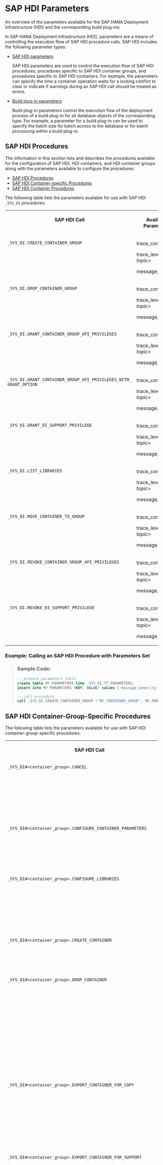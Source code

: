 <!-- loioe2d3e543067e4f3282bf6dbf880c6b2d -->

# SAP HDI Parameters

An overview of the parameters available for the SAP HANA Deployment Infrastructure \(HDI\) and the corresponding build plug-ins.



In SAP HANA Deployment Infrastructure \(HDI\), parameters are a means of controlling the execution flow of SAP HDI procedure calls. SAP HDI includes the following parameter types:

-   [SAP HDI parameters](sap-hdi-parameters-e2d3e54.md#loioe2d3e543067e4f3282bf6dbf880c6b2d__section_kdd_3n3_jpb)

    SAP HDI parameters are used to control the execution flow of SAP HDI procedures, procedures specific to SAP HDI container groups, and procedures specific to SAP HDI containers. For example, the parameters can specify the time a container operation waits for a locking conflict to clear or indicate if warnings during an SAP HDI call should be treated as errors.

-   [Build plug-in parameters](sap-hdi-parameters-e2d3e54.md#loioe2d3e543067e4f3282bf6dbf880c6b2d__section_or5_3n3_jpb)

    Build plug-in parameters control the execution flow of the deployment process of a build plug-in for all database objects of the corresponding type. For example, a parameter for a build plug-in can be used to specify the batch size for batch access to the database or for batch processing within a build plug-in.




## SAP HDI Procedures

The information in this section lists and describes the procedures available for the configuration of SAP HDI, HDI containers, and HDI container groups along with the parameters available to configure the procedures:

-   [SAP HDI Procedures](sap-hdi-parameters-e2d3e54.md#loioe2d3e543067e4f3282bf6dbf880c6b2d__table_dzb_ff3_rv)
-   [SAP HDI Container-specific Procedures](sap-hdi-parameters-e2d3e54.md#loioe2d3e543067e4f3282bf6dbf880c6b2d__table_mky_kgb_xkb)
-   [SAP HDI Container Procedures](sap-hdi-parameters-e2d3e54.md#loioe2d3e543067e4f3282bf6dbf880c6b2d__table_ist_r33_rv)

The following table lists the parameters available for use with SAP HDI `_SYS_DI` procedures.


<table>
<tr>
<th valign="top">

SAP HDI Call

</th>
<th valign="top">

Available Parameters

</th>
</tr>
<tr>
<td valign="top">

`_SYS_DI.CREATE_CONTAINER_GROUP` 

</td>
<td valign="top">

trace\_context

trace\_level.*<trace topic\>*

message\_severity

</td>
</tr>
<tr>
<td valign="top">

`_SYS_DI.DROP_CONTAINER_GROUP` 

</td>
<td valign="top">

trace\_context

trace\_level.*<trace topic\>*

message\_severity

</td>
</tr>
<tr>
<td valign="top">

`_SYS_DI.GRANT_CONTAINER_GROUP_API_PRIVILEGES` 

</td>
<td valign="top">

trace\_context

trace\_level.*<trace topic\>*

message\_severity

</td>
</tr>
<tr>
<td valign="top">

`_SYS_DI.GRANT_CONTAINER_GROUP_API_PRIVILEGES_WITH_ GRANT_OPTION` 

</td>
<td valign="top">

trace\_context

trace\_level.*<trace topic\>*

message\_severity

</td>
</tr>
<tr>
<td valign="top">

`_SYS_DI.GRANT_DI_SUPPORT_PRIVILEGE` 

</td>
<td valign="top">

trace\_context

trace\_level.*<trace topic\>*

message\_severity

</td>
</tr>
<tr>
<td valign="top">

`_SYS_DI.LIST_LIBRARIES` 

</td>
<td valign="top">

trace\_context

trace\_level.*<trace topic\>*

message\_severity

</td>
</tr>
<tr>
<td valign="top">

`_SYS_DI.MOVE_CONTAINER_TO_GROUP` 

</td>
<td valign="top">

trace\_context

trace\_level.*<trace topic\>*

message\_severity

</td>
</tr>
<tr>
<td valign="top">

`_SYS_DI.REVOKE_CONTAINER_GROUP_API_PRIVILEGES` 

</td>
<td valign="top">

trace\_context

trace\_level.*<trace topic\>*

message\_severity

</td>
</tr>
<tr>
<td valign="top">

`_SYS_DI.REVOKE_DI_SUPPORT_PRIVILEGE` 

</td>
<td valign="top">

trace\_context

trace\_level.*<trace topic\>*

message\_severity

</td>
</tr>
</table>



### Example: Calling an SAP HDI Procedure with Parameters Set

> ### Sample Code:  
> ```sql
> -- prepare parameters table
> create table MY_PARAMETERS like _SYS_DI.TT_PARAMETERS;
> insert into MY_PARAMETERS (KEY, VALUE) values ('message_severity', 'WARNING');
> 
> -- call procedure
> call _SYS_DI.CREATE_CONTAINER_GROUP ('MY_CONTAINER_GROUP', MY_PARAMETERS, ?, ?, ?);
> 
> ```



<a name="loioe2d3e543067e4f3282bf6dbf880c6b2d__section_d3x_fgb_xkb"/>

## SAP HDI Container-Group-Specific Procedures

The following table lists the parameters available for use with SAP HDI container-group-specific procedures.


<table>
<tr>
<th valign="top">

SAP HDI Call

</th>
<th valign="top">

Available Parameters

</th>
</tr>
<tr>
<td valign="top">

<code>_SYS_DI#<i class="varname">&lt;container_group&gt;</i>.CANCEL</code> 

</td>
<td valign="top">

container\_lock\_wait\_timeout

trace\_context

trace\_level.*<trace topic\>*

treat\_warnings\_as\_errors

message\_severity

</td>
</tr>
<tr>
<td valign="top">

<code>_SYS_DI#<i class="varname">&lt;container_group&gt;</i>.CONFIGURE_CONTAINER_PARAMETERS</code> 

</td>
<td valign="top">

container\_lock\_wait\_timeout

trace\_context

trace\_level.*<trace topic\>*

message\_severity

</td>
</tr>
<tr>
<td valign="top">

<code>_SYS_DI#<i class="varname">&lt;container_group&gt;</i>.CONFIGURE_LIBRARIES</code> 

</td>
<td valign="top">

container\_lock\_wait\_timeout

trace\_context

trace\_level.*<trace topic\>*

undeploy

message\_severity

</td>
</tr>
<tr>
<td valign="top">

<code>_SYS_DI#<i class="varname">&lt;container_group&gt;</i>.CREATE_CONTAINER</code> 

</td>
<td valign="top">

trace\_context

trace\_level.*<trace topic\>*

message\_severity

</td>
</tr>
<tr>
<td valign="top">

<code>_SYS_DI#<i class="varname">&lt;container_group&gt;</i>.DROP_CONTAINER</code> 

</td>
<td valign="top">

container\_lock\_wait\_timeout

drop\_container\_asynchronously

ignore\_deployed

ignore\_errors

ignore\_work

enable\_drop\_enforcer

trace\_context

trace\_level.*<trace topic\>*

message\_severity

</td>
</tr>
<tr>
<td valign="top">

<code>_SYS_DI#<i class="varname">&lt;container_group&gt;</i>.EXPORT_CONTAINER_FOR_COPY</code> 

</td>
<td valign="top">

container\_lock\_wait\_timeout

export\_container\_schema\_data

export\_container\_use\_binary\_export

trace\_context

trace\_level.*<trace topic\>*

message\_severity

</td>
</tr>
<tr>
<td valign="top">

<code>_SYS_DI#<i class="varname">&lt;container_group&gt;</i>.EXPORT_CONTAINER_FOR_SUPPORT</code> 

</td>
<td valign="top">

container\_lock\_wait\_timeout

export\_container\_schema\_data

export\_container\_use\_binary\_export

export\_container\_schema\_foreign\_objects

trace\_context

trace\_level.*<trace topic\>*

message\_severity

</td>
</tr>
<tr>
<td valign="top">

<code>_SYS_DI#<i class="varname">&lt;container_group&gt;</i>.GRANT_CONTAINER_API_PRIVILEGES</code> 

</td>
<td valign="top">

container\_lock\_wait\_timeout

trace\_context

trace\_level.*<trace topic\>*

message\_severity

</td>
</tr>
<tr>
<td valign="top">

<code>_SYS_DI#<i class="varname">&lt;container_group&gt;</i>.GRANT_CONTAINER_API_PRIVILEGES_WITH_GRANT_OPTION</code> 

</td>
<td valign="top">

container\_lock\_wait\_timeout

trace\_context

trace\_level.<trace topic\>

message\_severity

</td>
</tr>
<tr>
<td valign="top">

<code>_SYS_DI#<i class="varname">&lt;container_group&gt;</i>.GRANT_CONTAINER_GROUP_API_PRIVILEGES</code> 

</td>
<td valign="top">

trace\_context

trace\_level.*<trace topic\>*

message\_severity

</td>
</tr>
<tr>
<td valign="top">

<code>_SYS_DI#<i class="varname">&lt;container_group&gt;</i>.GRANT_CONTAINER_GROUP_API_PRIVILEGES_WITH_ GRANT_OPTION</code> 

</td>
<td valign="top">

trace\_context

trace\_level.*<trace topic\>*

message\_severity

</td>
</tr>
<tr>
<td valign="top">

<code>_SYS_DI#<i class="varname">&lt;container_group&gt;</i>.GRANT_CONTAINER_SCHEMA_PRIVILEGES</code> 

</td>
<td valign="top">

container\_lock\_wait\_timeout

trace\_context

trace\_level.*<trace topic\>*

message\_severity

</td>
</tr>
<tr>
<td valign="top">

<code>_SYS_DI#<i class="varname">&lt;container_group&gt;</i>.GRANT_CONTAINER_SCHEMA_ROLES</code> 

</td>
<td valign="top">

container\_lock\_wait\_timeout

trace\_context

trace\_level.*<trace topic\>* 

message\_severity

</td>
</tr>
<tr>
<td valign="top">

<code>_SYS_DI#<i class="varname">&lt;container_group&gt;</i>.GRANT_CONTAINER_SUPPORT_PRIVILEGE</code> 

</td>
<td valign="top">

container\_lock\_wait\_timeout

trace\_context

trace\_level.*<trace topic\>*

message\_severity

</td>
</tr>
<tr>
<td valign="top">

<code>_SYS_DI#<i class="varname">&lt;container_group&gt;</i>.IMPORT_CONTAINER_FOR_COPY</code> 

</td>
<td valign="top">

trace\_level.*<trace topic\>*

message\_severity

</td>
</tr>
<tr>
<td valign="top">

<code>_SYS_DI#<i class="varname">&lt;container_group&gt;</i>.IMPORT_CONTAINER_FOR_SUPPORT</code> 

</td>
<td valign="top">

container\_lock\_wait\_timeout

accept\_risk\_of\_database\_corruption\_by\_container\_import

trace\_context

trace\_level.*<trace topic\>*

message\_severity

</td>
</tr>
<tr>
<td valign="top">

<code>_SYS_DI#<i class="varname">&lt;container_group&gt;</i>.LIST_CONFIGURED_LIBRARIES</code> 

</td>
<td valign="top">

container\_lock\_wait\_timeout

trace\_context

trace\_level.*<trace topic\>*

message\_severity

</td>
</tr>
<tr>
<td valign="top">

<code>_SYS_DI#<i class="varname">&lt;container_group&gt;</i>.REVOKE_CONTAINER_API_PRIVILEGES</code> 

</td>
<td valign="top">

container\_lock\_wait\_timeout

trace\_context

trace\_level.*<trace topic\>*

message\_severity

</td>
</tr>
<tr>
<td valign="top">

<code>_SYS_DI#<i class="varname">&lt;container_group&gt;</i>.REVOKE_CONTAINER_GROUP_API_PRIVILEGES</code> 

</td>
<td valign="top">

trace\_context

trace\_level.*<trace topic\>*

message\_severity

</td>
</tr>
<tr>
<td valign="top">

<code>_SYS_DI#<i class="varname">&lt;container_group&gt;</i>.REVOKE_CONTAINER_SCHEMA_PRIVILEGES</code> 

</td>
<td valign="top">

container\_lock\_wait\_timeout

trace\_context

trace\_level.*<trace topic\>*

message\_severity

</td>
</tr>
<tr>
<td valign="top">

<code>_SYS_DI#<i class="varname">&lt;container_group&gt;</i>.REVOKE_CONTAINER_SCHEMA_ROLES</code> 

</td>
<td valign="top">

container\_lock\_wait\_timeout

trace\_context

trace\_level.*<trace topic\>*

message\_severity

</td>
</tr>
<tr>
<td valign="top">

<code>_SYS_DI#<i class="varname">&lt;container_group&gt;</i>.REVOKE_CONTAINER_SUPPORT_PRIVILEGE</code> 

</td>
<td valign="top">

container\_lock\_wait\_timeout

trace\_context

trace\_level.*<trace topic\>*

message\_severity

</td>
</tr>
</table>



### Example: Calling an SAP HDI Procedure with Parameters Set

> ### Sample Code:  
> ```sql
> -- prepare parameters table
> create table MY_PARAMETERS like _SYS_DI.TT_PARAMETERS;
> insert into MY_PARAMETERS (KEY, VALUE) values ('ignore_work', 'true');
> insert into MY_PARAMETERS (KEY, VALUE) values ('ignore_deployed', 'true'); 
> 
> -- call procedure
> call _SYS_DI#<container_group_name>.DROP_CONTAINER('MY_CONTAINER', MY_PARAMETERS, ?, ?, ?);
> ```



## SAP HDI Container-Specific Procedures

The following table lists the parameters available for use with SAP HDI container-specific procedures.


<table>
<tr>
<th valign="top">

SAP HDI Container-Specific Call

</th>
<th valign="top">

Available Parameters

</th>
</tr>
<tr>
<td valign="top">

<code><i class="varname">&lt;container&gt;</i>#DI.CANCEL</code> 

</td>
<td valign="top">

container\_lock\_wait\_timeout

trace\_context

trace\_level.*<trace topic\>*

treat\_warnings\_as\_errors

message\_severity

</td>
</tr>
<tr>
<td valign="top">

<code><i class="varname">&lt;container&gt;</i>#DI.CONFIGURE_CONTAINER_PARAMETERS</code> 

</td>
<td valign="top">

container\_lock\_wait\_timeout

trace\_context

trace\_level.*<trace topic\>*

message\_severity

</td>
</tr>
<tr>
<td valign="top">

<code><i class="varname">&lt;container&gt;</i>#DI.CONFIGURE_LIBRARIES</code> 

</td>
<td valign="top">

container\_lock\_wait\_timeout

trace\_context

trace\_level.*<trace topic\>*

undeploy

message\_severity

</td>
</tr>
<tr>
<td valign="top">

<code><i class="varname">&lt;container&gt;</i>#DI.DELETE</code> 

</td>
<td valign="top">

container\_lock\_wait\_timeout

ignore\_non\_existing\_paths

recursive

trace\_context

trace\_level.*<trace topic\>*

message\_severity

</td>
</tr>
<tr>
<td valign="top">

<code><i class="varname">&lt;container&gt;</i>#DI.EXPORT_CONTAINER_FOR_COPY</code> 

</td>
<td valign="top">

container\_lock\_wait\_timeout

export\_container\_schema\_data

export\_container\_use\_binary\_export

trace\_context

trace\_level.*<trace topic\>*

message\_severity

</td>
</tr>
<tr>
<td valign="top">

<code><i class="varname">&lt;container&gt;</i>#DI.GET_DEPENDENCIES</code> 

</td>
<td valign="top">

container\_lock\_wait\_timeout

trace\_context

trace\_level.*<trace topic\>*

variant

message\_severity

</td>
</tr>
<tr>
<td valign="top">

<code><i class="varname">&lt;container&gt;</i>#DI.GET_MAKE_GROUPS</code> 

</td>
<td valign="top">

container\_lock\_wait\_timeout

max\_parallel\_jobs

optimized\_redeploy

simulate\_make

skip\_unchanged\_expansions

trace\_context

trace\_level.*<trace topic\>*

treat\_warnings\_as\_errors

undeploy\_dependent\_recursively

message\_severity

</td>
</tr>
<tr>
<td valign="top">

<code><i class="varname">&lt;container&gt;</i>#DI.GRANT_CONTAINER_API_PRIVILEGES</code> 

</td>
<td valign="top">

container\_lock\_wait\_timeout

trace\_context

trace\_level.*<trace topic\>*

message\_severity

</td>
</tr>
<tr>
<td valign="top">

<code><i class="varname">&lt;container&gt;</i>#DI.GRANT_CONTAINER_API_PRIVILEGES_WITH_GRANT_OPTION</code> 

</td>
<td valign="top">

container\_lock\_wait\_timeout

trace\_context

trace\_level.*<trace topic\>*

message\_severity

</td>
</tr>
<tr>
<td valign="top">

<code><i class="varname">&lt;container&gt;</i>#DI.GRANT_CONTAINER_SCHEMA_PRIVILEGES</code> 

</td>
<td valign="top">

container\_lock\_wait\_timeout

trace\_context

trace\_level.*<trace topic\>*

message\_severity

</td>
</tr>
<tr>
<td valign="top">

<code><i class="varname">&lt;container&gt;</i>#DI.GRANT_CONTAINER_SCHEMA_ROLES</code> 

</td>
<td valign="top">

container\_lock\_wait\_timeout

trace\_context

trace\_level.*<trace topic\>*

message\_severity

</td>
</tr>
<tr>
<td valign="top">

<code><i class="varname">&lt;container&gt;</i>#DI.IMPORT_CONTAINER_FOR_COPY</code> 

</td>
<td valign="top">

container\_lock\_wait\_timeout

trace\_context

trace\_level.*<trace topic\>*

message\_severity

</td>
</tr>
<tr>
<td valign="top">

<code><i class="varname">&lt;container&gt;</i>#DI.LIST</code> 

</td>
<td valign="top">

container\_lock\_wait\_timeout

ignore\_files

ignore\_folders

recursive

trace\_context

trace\_level.*<trace topic\>*

message\_severity

</td>
</tr>
<tr>
<td valign="top">

<code><i class="varname">&lt;container&gt;</i>#DI.LIST_CONFIGURED_LIBRARIES</code> 

</td>
<td valign="top">

container\_lock\_wait\_timeout

trace\_context

trace\_level.*<trace topic\>*

message\_severity

</td>
</tr>
<tr>
<td valign="top">

<code><i class="varname">&lt;container&gt;</i>#DI.LIST_DEPLOYED</code> 

</td>
<td valign="top">

container\_lock\_wait\_timeout

ignore\_files

ignore\_folders

recursive

trace\_context

trace\_level.*<trace topic\>*

message\_severity

</td>
</tr>
<tr>
<td valign="top">

<code><i class="varname">&lt;container&gt;</i>#DI.MAKE</code> 

</td>
<td valign="top">

container\_lock\_wait\_timeout

max\_parallel\_jobs

optimized\_redeploy

simulate\_make

skip\_unchanged\_expansions

stop\_on\_error

trace\_context

trace\_level.*<trace topic\>*

treat\_warnings\_as\_errors

undeploy\_dependent\_recursively

validate\_external\_dependencies

enable\_make\_enforcer

message\_severity

</td>
</tr>
<tr>
<td valign="top">

<code><i class="varname">&lt;container&gt;</i>#DI.MAKE_ASYNC</code> 

</td>
<td valign="top">

container\_lock\_wait\_timeout

max\_parallel\_jobs

optimized\_redeploy

simulate\_make

skip\_unchanged\_expansions

stop\_on\_error

trace\_context

trace\_level.*<trace topic\>*

treat\_warnings\_as\_errors

undeploy\_dependent\_recursively

validate\_external\_dependencies

enable\_make\_enforcer

message\_severity

</td>
</tr>
<tr>
<td valign="top">

<code><i class="varname">&lt;container&gt;</i>#DI.READ</code> 

</td>
<td valign="top">

container\_lock\_wait\_timeout

ignore\_files

ignore\_folders

recursive

trace\_context

trace\_level.*<trace topic\>*

message\_severity

</td>
</tr>
<tr>
<td valign="top">

<code><i class="varname">&lt;container&gt;</i>#DI.READ_DEPLOYED</code> 

</td>
<td valign="top">

container\_lock\_wait\_timeout

ignore\_files

ignore\_folders

recursive

trace\_context

trace\_level.*<trace topic\>*

message\_severity

</td>
</tr>
<tr>
<td valign="top">

<code><i class="varname">&lt;container&gt;</i>#DI.REVOKE_CONTAINER_API_PRIVILEGES</code> 

</td>
<td valign="top">

container\_lock\_wait\_timeout

trace\_context

trace\_level.*<trace topic\>*

message\_severity

</td>
</tr>
<tr>
<td valign="top">

<code><i class="varname">&lt;container&gt;</i>#DI.REVOKE_CONTAINER_SCHEMA_PRIVILEGES</code> 

</td>
<td valign="top">

container\_lock\_wait\_timeout

trace\_context

trace\_level.*<trace topic\>*

message\_severity

</td>
</tr>
<tr>
<td valign="top">

<code><i class="varname">&lt;container&gt;</i>#DI.REVOKE_CONTAINER_SCHEMA_ROLES</code> 

</td>
<td valign="top">

container\_lock\_wait\_timeout

trace\_context

trace\_level.*<trace topic\>*

message\_severity

</td>
</tr>
<tr>
<td valign="top">

<code><i class="varname">&lt;container&gt;</i>#DI.STATUS</code> 

</td>
<td valign="top">

container\_lock\_wait\_timeout

trace\_context

trace\_level.*<trace topic\>*

message\_severity

</td>
</tr>
<tr>
<td valign="top">

<code><i class="varname">&lt;container&gt;</i>#DI.WRITE</code> 

</td>
<td valign="top">

container\_lock\_wait\_timeout

trace\_context

trace\_level.*<trace topic\>*

message\_severity

</td>
</tr>
<tr>
<td valign="top">

<code><i class="varname">&lt;container&gt;</i>#DI.CONFIGURE_CONTAINER</code> 

</td>
<td valign="top">

> ### Caution:  
> Deprecated since SAP HANA 1.0 SPS 12.



</td>
</tr>
</table>



### Example: Calling a Container-Specific Procedure with Parameters Set

> ### Sample Code:  
> ```sql
> -- prepare path content table
> create table MY_PATH_CONTENT like _SYS_DI.TT_FILESFOLDERS_CONTENT;
> insert into MY_PATH_CONTENT (PATH, CONTENT) values ('mypath/', '');
> insert into MY_PATH_CONTENT (PATH, CONTENT) values ('mypath/myfile1.hdbtable', 'ROW TABLE MY_TABLE (X INTEGER)');
> insert into MY_PATH_CONTENT (PATH, CONTENT) values ('mypath/.hdiconfig', '{
> "file_suffixes" : { "hdbtable" : { "plugin_name" : "com.sap.hana.di.table", 
> "plugin_version" : "12.0.0" } } }');
>  
> 
> -- prepare parameters table
> create table MY_PARAMETERS like _SYS_DI.TT_PARAMETERS;
> insert into MY_PARAMETERS (KEY, VALUE) values ('container_lock_wait_timeout', '10');
> 
> 
> -- call procedure
> call <container name>#DI.WRITE(MY_PATH_CONTENT, MY_PARAMETERS, ?, ?, ?);
> 
> ```



<a name="loioe2d3e543067e4f3282bf6dbf880c6b2d__section_kdd_3n3_jpb"/>

## Available SAP HDI Parameters

The following table describes the parameters available in SAP HDI and their possible values.


<table>
<tr>
<th valign="top">

Parameter

</th>
<th valign="top">

Possible values

</th>
<th valign="top">

Description

</th>
</tr>
<tr>
<td valign="top">

`container_lock_wait_timeout` 

</td>
<td valign="top">

0 … 2,147,483,647

</td>
<td valign="top">

Specifies the time \(in milliseconds\) a container operation waits for a locking conflict to clear. The default value is the value of the corresponding SAP HDI configuration parameter `connection.container_default_transaction_lock_wait_timeout`.

For more information, see *SAP HDI Configuration Parameters*.

</td>
</tr>
<tr>
<td valign="top">

`accept_risk_of_database_ corruption_by_container_import` 

</td>
<td valign="top">

true, false

</td>
<td valign="top">

Indicates that the user knows that a container import could potentially corrupt the database.

The default value is “false”.

</td>
</tr>
<tr>
<td valign="top">

`drop_container_asynchronously` 

</td>
<td valign="top">

true, false

</td>
<td valign="top">

Indicates that the drop-container operation should run asynchronously.

The default value is “false”.

</td>
</tr>
<tr>
<td valign="top">

`enable_drop_enforcer` 

</td>
<td valign="top">

true, false

</td>
<td valign="top">

If “true”, terminate all external database connections blocking a make call and, in addition, all external database connections holding data in a global temporary table in the container schema.

The default value is “true”.

</td>
</tr>
<tr>
<td valign="top">

`enable_make_enforcer` 

</td>
<td valign="top">

true, false

</td>
<td valign="top">

If “true”, terminate all external database connections blocking a make call.

The default value is “true”.

</td>
</tr>
<tr>
<td valign="top">

`export_container_schema_data` 

</td>
<td valign="top">

true, false

</td>
<td valign="top">

Indicates that a container export should also export the data of the container schema. If set to “false”, only the schema structure will be exported.

The default value is “true”.

</td>
</tr>
<tr>
<td valign="top">

`export_container_use_binary_export` 

</td>
<td valign="top">

true, false

</td>
<td valign="top">

Indicates that the container export should export data in a binary format. If set to “false”, the data is exported as CSV.

The default value is “true”

</td>
</tr>
<tr>
<td valign="top">

`ignore_deployed` 

</td>
<td valign="top">

true, false

</td>
<td valign="top">

Indicates if existing files in the deployed file system are to be ignored when dropping a container.

The default value is “false”.

</td>
</tr>
<tr>
<td valign="top">

`ignore_errors` 

</td>
<td valign="top">

true, false

</td>
<td valign="top">

Indicates if errors during an SAP HDI call should be ignored, that is, execute and commit as many internal operations as possible. Failing operations are reported to the user.

The default value is “false”.

</td>
</tr>
<tr>
<td valign="top">

`ignore_files` 

</td>
<td valign="top">

true, false

</td>
<td valign="top">

Indicates if files are to be ignored in the output when reading files.

The default value is “false”.

</td>
</tr>
<tr>
<td valign="top">

`ignore_folders` 

</td>
<td valign="top">

true, false

</td>
<td valign="top">

Indicates if folders are to be ignored in the output when reading files.

The default value is “false”.

</td>
</tr>
<tr>
<td valign="top">

`ignore_non_existing_paths` 

</td>
<td valign="top">

true, false

</td>
<td valign="top">

Indicates if paths that do not exist should be ignored, for example, when deleting folders.

The default value is “false”.

</td>
</tr>
<tr>
<td valign="top">

`ignore_work` 

</td>
<td valign="top">

true, false

</td>
<td valign="top">

Indicates if existing files in the work file system are to be ignored when dropping a container.

The default value is “false”.

</td>
</tr>
<tr>
<td valign="top">

`max_parallel_jobs` 

</td>
<td valign="top">

0 … 2,147,483,647

</td>
<td valign="top">

Specifies the maximum number of parallel jobs for graph execution and artifact deployment.

The default value is 8.

</td>
</tr>
<tr>
<td valign="top">

`move_containers_to_default_group` 

</td>
<td valign="top">

true, false

</td>
<td valign="top">

Indicates if all containers in a group should be moved to the default group \_SYS\_DI first before dropping the container group.

The default value is “false”.

</td>
</tr>
<tr>
<td valign="top">

`optimized_redeploy` 

</td>
<td valign="top">

true, false

</td>
<td valign="top">

Indicates if the optimized redeployment strategy should be used instead of the undeploy-deploy mechanism when redeploying artifacts.

The default value is “true”.

</td>
</tr>
<tr>
<td valign="top">

`recursive` 

</td>
<td valign="top">

true, false

</td>
<td valign="top">

Indicates if folders are to be read or deleted recursively.

The default value is “false”.

</td>
</tr>
<tr>
<td valign="top">

`simulate_make` 

</td>
<td valign="top">

true, false

</td>
<td valign="top">

Indicates if the make command should run only in simulation mode.

The default value is “false”.

</td>
</tr>
<tr>
<td valign="top">

`stop_on_error` 

</td>
<td valign="top">

true, false

</td>
<td valign="top">

Indicates if the `make` command should stop deploying further files if an error occurs while deploying a file.

> ### Note:  
> The HDI deployer does not stop at the first error it encounters. If multiple artifacts are being deployed in parallel and there are multiple errors, then the HDI deployer displays multiple error messages and tries to stop as soon as it can.

The default value is “true”.

</td>
</tr>
<tr>
<td valign="top">

`trace_context` 

</td>
<td valign="top">

request, container

</td>
<td valign="top">

Indicates if, during an SAP HDI request, all traces for trace topics configured using the `trace_level_<trace topic>` parameter are written to a separate trace file in addition to the DI server trace file. If set to “request”, a new trace file is created for the request. For container operations, if set to “container”, a trace file for the corresponding container is created or appended to.

There is no default value.

</td>
</tr>
<tr>
<td valign="top">

`trace_level.<trace topic>` 

</td>
<td valign="top">

Fatal, Error, Warning, Info, Interface, Debug, InterfaceFull, DebugFull

</td>
<td valign="top">

Specifies the trace level of a specific trace topic. *<trace topic\>* may be an arbitrary SAP HANA trace topic.

There is no default value.

</td>
</tr>
<tr>
<td valign="top">

`treat_warnings_as_errors` 

</td>
<td valign="top">

true, false

</td>
<td valign="top">

Indicates if warnings during an SAP HDI call should be treated as errors.

The default value is “false”.

</td>
</tr>
<tr>
<td valign="top">

`undeploy` 

</td>
<td valign="top">

true, false

</td>
<td valign="top">

Indicates if, in case of a call to configure libraries, files corresponding to a library to be removed should also be undeployed.

The default value is “false”.

</td>
</tr>
<tr>
<td valign="top">

`undeploy_dependent_recursively` 

</td>
<td valign="top">

true, false

</td>
<td valign="top">

Indicates that all dependent artifacts should be considered for an undeployment.

The default value is “false”.

</td>
</tr>
<tr>
<td valign="top">

`validate_external_dependencies` 

</td>
<td valign="top">

true, false

</td>
<td valign="top">

Indicates that during a make, all deployed synonyms, projection views, and virtual tables should be checked for changes to referenced objects and redeployed, if a change is detected.

The default value is “false”.

</td>
</tr>
<tr>
<td valign="top">

`variant` 

</td>
<td valign="top">

“providers”, “provides\_and\_requires”, “impacted”, “depends” 

</td>
<td valign="top">

Specifies the variant of the SAP HDI \(HDI\) container-specific procedure <code><i class="varname">&lt;container&gt;</i>#DI.GET_DEPENDENCIES</code> to be used; the following values are permitted:

-   “`providers`”

    Returns the providing file for a given database object

-   “`provides_and_requires`”

    Returns the provided and required database objects for a given artifact

-   “`impacted`”

    Returns the files that depend on \(are affected by\) the specified files.

-   “`depends`”

    Returns the files that the specified files depend on.


The default value is “providers”.

</td>
</tr>
<tr>
<td valign="top">

`message_severity` 

</td>
<td valign="top">

INFO, WARNING, ERROR

</td>
<td valign="top">

Specifies the minimum severity of the messages to be returned by a SAP HDI procedure call.

The default value is INFO \(all messages are returned\).

</td>
</tr>
</table>



<a name="loioe2d3e543067e4f3282bf6dbf880c6b2d__section_or5_3n3_jpb"/>

## Parameters for Build Plugins

SAP HDI supports three types of parameters for controlling the execution flow of build plug-ins. On a global level, a “plug-ins-wide parameter” applies to all build plug-ins supporting the parameter. On a more fine-grained level, a “plug-in-specific parameter” only applies to the specified build plug-in. Eventually, a “path parameter” serves to control the handling of a single file.

The following table describes the structure of each parameter type.


<table>
<tr>
<th valign="top">

Parameter Type

</th>
<th valign="top">

File

</th>
<th valign="top">

Parameter Structure

</th>
</tr>
<tr>
<td valign="top">

plug-ins-wide parameter

</td>
<td valign="top">

\-

</td>
<td valign="top">

com.sap.hana.di/<key\>

</td>
</tr>
<tr>
<td valign="top">

plug-in-specific parameter

</td>
<td valign="top">

\-

</td>
<td valign="top">

com.sap.hana.di.<plug-in\>/<key\>

</td>
</tr>
<tr>
<td valign="top">

path parameter

</td>
<td valign="top">

<file\>

</td>
<td valign="top">

<key\>

</td>
</tr>
</table>

From the point of view of a build plug-in, the three types of parameters form a hierarchy whereby the most specific parameter type is considered first. The following diagram visualizes the process of fetching a parameter from the point of view of a build plug-in.

![Fetch Parameter Process](images/Fetch_Parameters_b4a272d.png)

The plug-in-specific parameters support additional layering by allowing additional layers within the parameter structure. For example, if a requested parameter `com.sap.hana.di.<layer1>.<plug-in1>/<key>` is not found, the build plug-in automatically searches for a parameter `com.sap.hana.di.<layer1>/<key>`. The following table shows an example of layering of parameters.


<table>
<tr>
<th valign="top">

Parameter Type

</th>
<th valign="top">

File

</th>
<th valign="top">

Parameter Structure

</th>
</tr>
<tr>
<td valign="top">

plug-ins-wide parameter

</td>
<td valign="top">

\-

</td>
<td valign="top">

com.sap.hana.di/*<key\>* 

</td>
</tr>
<tr>
<td valign="top">

layered parameter

</td>
<td valign="top">

\-

</td>
<td valign="top">

com.sap.hana.di.*<layer1\>*/*<key\>* 

</td>
</tr>
<tr>
<td valign="top">

layered plug-in parameter

</td>
<td valign="top">

\-

</td>
<td valign="top">

com.sap.hana.di.*<layer1\>*.*<plug-in1\>*/*<key\>* 

</td>
</tr>
<tr>
<td valign="top">

path parameter

</td>
<td valign="top">

<file\>

</td>
<td valign="top">

*<key\>* 

</td>
</tr>
</table>

The following section lists the available build plug-in parameters and path parameters in SAP HDI. The section *Build Plugin Parameters* describes the available parameters for the configuration of uild plug-ins.



<a name="loioe2d3e543067e4f3282bf6dbf880c6b2d__section_egn_jn3_jpb"/>

## Build Plug-ins

The following table lists the available parameters for the build plug-ins.


<table>
<tr>
<th valign="top">

Build Plug-in

</th>
<th valign="top">

Available Build Plug-in Parameters

</th>
<th valign="top">

Available Path Parameters

</th>
</tr>
<tr>
<td valign="top">

Applies to all build plug-ins

</td>
<td valign="top">

`optimized_redeploy`

`skip_unchanged_expansions`

`undeploy_dependent_recursively`

</td>
<td valign="top">

\-

</td>
</tr>
<tr>
<td valign="top">

com.sap.hana.di.role

</td>
<td valign="top">

`force_undeploy`

`revoke_external_grants`

</td>
<td valign="top">

\-

\-

</td>
</tr>
<tr>
<td valign="top">

com.sap.hana.di.sequence

</td>
<td valign="top">

`force_undeploy` 

</td>
<td valign="top">

\-

</td>
</tr>
<tr>
<td valign="top">

com.sap.hana.di.table

</td>
<td valign="top">

`force_undeploy`

`try_fast_table_migration`

`force_drop_columns`

</td>
<td valign="top">

\-

</td>
</tr>
<tr>
<td valign="top">

com.sap.hana.di.tabledata

</td>
<td valign="top">

`batch_size` 

</td>
<td valign="top">

\-

</td>
</tr>
<tr>
<td valign="top">

com.sap.hana.di.table.migration

</td>
<td valign="top">

`development_mode` 

</td>
<td valign="top">

\-

</td>
</tr>
</table>

Example for calling the make procedure with a plug-ins-wide parameter set:

> ### Sample Code:  
> ```sql
> -- prepare deploy paths table
> create table MY_DEPLOY_PATHS like _SYS_DI.TT_FILESFOLDERS;
> insert into MY_DEPLOY_PATHS (PATH) values ('mypath/myfile1.hdbtable');
> insert into MY_DEPLOY_PATHS (PATH) values ('mypath/.hdiconfig');
> 
> -- prepare parameters table with a plug-ins-wide parameter
> create table MY_PARAMETERS like _SYS_DI.TT_PARAMETERS;
> insert into MY_PARAMETERS (KEY, VALUE) values ('com.sap.hana.di/force_undeploy', 'true');
> 
> -- call procedure
> call <container name>#DI.MAKE(MY_DEPLOY_PATHS, _SYS_DI.T_NO_FILESFOLDERS, _SYS_DI.T_NO_FILESFOLDERS_PARAMETERS, MY_PARAMETERS, ?, ?, ?);
> 
> ```

Example for calling the make procedure with a plug-in-specific parameter set:

> ### Sample Code:  
> ```sql
> -- prepare deploy paths table
> create table MY_DEPLOY_PATHS like _SYS_DI.TT_FILESFOLDERS;
> insert into MY_DEPLOY_PATHS (PATH) values ('mypath/myfile1.hdbtable');
> insert into MY_DEPLOY_PATHS (PATH) values ('mypath/.hdiconfig');
> 
> -- prepare parameters table with a plug-in-specific parameter
> create table MY_PARAMETERS like _SYS_DI.TT_PARAMETERS;
> insert into MY_PARAMETERS (KEY, VALUE) values ('com.sap.hana.di.table/force_undeploy', 'true');
> 
> -- call procedure
> call <container name>#DI.MAKE(MY_DEPLOY_PATHS, _SYS_DI.T_NO_FILESFOLDERS, _SYS_DI.T_NO_FILESFOLDERS_PARAMETERS, MY_PARAMETERS, ?, ?, ?);
> 
> ```

Example for calling the make procedure with a path parameter set:

> ### Sample Code:  
> ```sql
> -- prepare deploy paths table
> create table MY_DEPLOY_PATHS like _SYS_DI.TT_FILESFOLDERS;
> insert into MY_DEPLOY_PATHS (PATH) values ('mypath/myfile1.hdbtable');
> insert into MY_DEPLOY_PATHS (PATH) values ('mypath/.hdiconfig');
> 
> -- prepare path parameters table
> create table MY_PATH_PARAMETERS like _SYS_DI.TT_FILESFOLDERS_PARAMETERS;
> insert into MY_PATH_PARAMETERS (PATH, KEY, VALUE) values ('mypath/myfile1.hdbtable', 'force_undeploy', 'true');
> 
> -- call procedure
> call <container name>#DI.MAKE(MY_DEPLOY_PATHS, _SYS_DI.T_NO_FILESFOLDERS, MY_PATH_PARAMETERS, _SYS_DI.T_NO_PARAMETERS, ?, ?, ?);
> 
> ```



<a name="loioe2d3e543067e4f3282bf6dbf880c6b2d__section_inz_jn3_jpb"/>

## Build Plug-in Parameters

The following table describes the build plug-in parameters available in SAP HDI and their possible values.


<table>
<tr>
<th valign="top">

Build Plug-in Parameter

</th>
<th valign="top">

Possible Values

</th>
<th valign="top">

Description

</th>
</tr>
<tr>
<td valign="top">

`batch_size` 

</td>
<td valign="top">

0 … 2,147,483,647

</td>
<td valign="top">

Specifies the batch size, for example, for batch database access or for batch processing within a build plug-in.

The default value is “4000”.

</td>
</tr>
<tr>
<td valign="top">

`development_mode` 

</td>
<td valign="top">

true, false

</td>
<td valign="top">

Indicates to the migration-table build plug-in \(`hdbmigrationtable`\) that it should use development mode, if available. For development purposes, a development version with separate definition can be specified, which is the base for the current migration development. In development mode, all data stored in the table is lost.

The default value is “false”.

</td>
</tr>
<tr>
<td valign="top">

`force_undeploy` 

</td>
<td valign="top">

true, false

</td>
<td valign="top">

Indicates if the undeployment of files should be forced within a build plug-in that would alter an existing database object instead of simply re-creating it.

The default value is “false”.

</td>
</tr>
<tr>
<td valign="top">

`force_drop_columns` 

</td>
<td valign="top">

true, false

</td>
<td valign="top">

Indicates to the table build plug-in \(`hdbtable`\) that if a newer version of the table to deploy requires columns to be dropped, then the plug-in should check if the corresponding columns contain any data.

If such columns exist and the parameter is set to “false“, then the plug-in reports an error and cancels the deployment of the new version of the `hdbtable` artifact. If the parameter is set to “true“, the plug-in drops the required columns.

The `force_drop_columns` parameter works for all allowed changes for the `hdbtable` plug-in.

The default value is “true”.

</td>
</tr>
<tr>
<td valign="top">

`revoke_external_grants` 

</td>
<td valign="top">

true, false

</td>
<td valign="top">

Indicates if any privileges granted to '`.hdbrole`' artifacts by external authorities are revoked during redeploment to ensure consistency of roles.

The default value is “false”.

</td>
</tr>
<tr>
<td valign="top">

`optimized_redeploy` 

</td>
<td valign="top">

true, false

</td>
<td valign="top">

Indicates if the optimized redeployment strategy should be used instead of the undeploy-deploy mechanism when redeploying artifacts.

The default value is “true”.

</td>
</tr>
<tr>
<td valign="top">

`skip_unchanged_expansions` 

</td>
<td valign="top">

true, false

</td>
<td valign="top">

Instructs the make expander to not add expansions with same name and content as a deployed expansion to the deploy and undeploy sets.

The default value is “false”.

</td>
</tr>
<tr>
<td valign="top">

`try_fast_table_migration` 

</td>
<td valign="top">

true, false

</td>
<td valign="top">

Indicates to the table build plug-in \(`hdbtable`\) that it should try to migrate the table using `ALTER` statements, which are generated by an automatic comparison.

This only works for simple changes such as adding or removing columns. For more complex changes, the `hdbtable` build plug-in will migrate the table using data copy.

The default value is “false”.

</td>
</tr>
<tr>
<td valign="top">

`undeploy_dependent_ recursively` 

</td>
<td valign="top">

true, false

</td>
<td valign="top">

Indicates that all dependent artifacts should be considered for an undeployment.

The default value is “false”.

</td>
</tr>
</table>

**Related Information**  


[SAP HDI Configuration Parameters](sap-hdi-configuration-parameters-1d9582a.md "Configuration parameters are used to configure the behavior of SAP HANA Deployment Infrastructure (HDI).")

[Configure SAP HDI Parameters](configure-sap-hdi-parameters-7c989fa.md "The SAP HANA Deployment Infrastructure (HDI) administrator can configure some general aspects of the HDI with parameters, for example, how long an HDI operation waits for a locking conflict to clear or the default behavior of HDI containers.")

[Maintaining the SAP HDI](maintaining-the-sap-hdi-df043e3.md "Maintenance of the SAP HANA Deployment infrastructure (HDI) is the responsibility of the HDI administrator, who must set up and configure general HDI parameters.")

